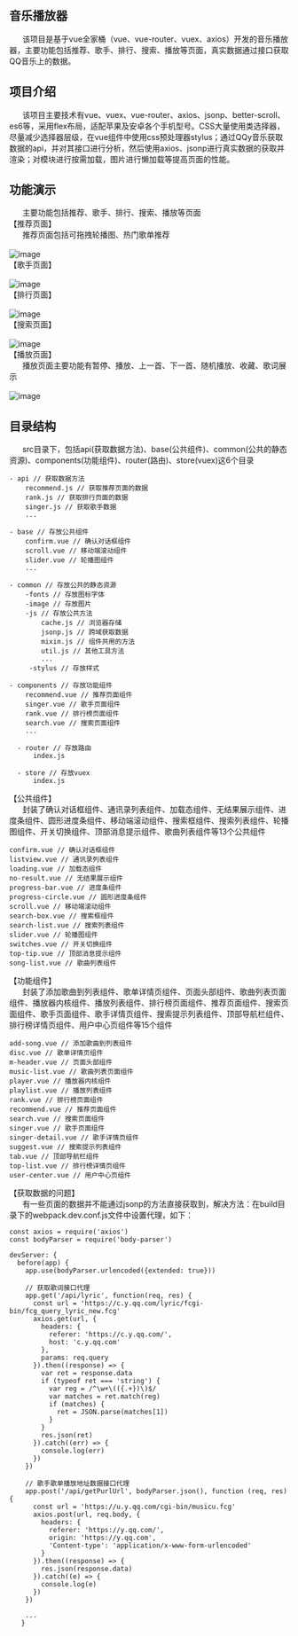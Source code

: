 音乐播放器
---
&nbsp;&nbsp;&nbsp;&nbsp;&nbsp;&nbsp;该项目是基于vue全家桶（vue、vue-router、vuex、axios）开发的音乐播放器，主要功能包括推荐、歌手、排行、搜索、播放等页面，真实数据通过接口获取QQ音乐上的数据。

项目介绍
---
&nbsp;&nbsp;&nbsp;&nbsp;&nbsp;&nbsp;该项目主要技术有vue、vuex、vue-router、axios、jsonp、better-scroll、es6等，采用flex布局，适配苹果及安卓各个手机型号。CSS大量使用类选择器，尽量减少选择器层级，在vue组件中使用css预处理器stylus；通过QQy音乐获取数据的api，并对其接口进行分析，然后使用axios、jsonp进行真实数据的获取并渲染；对模块进行按需加载，图片进行懒加载等提高页面的性能。

功能演示
---
&nbsp;&nbsp;&nbsp;&nbsp;&nbsp;&nbsp;主要功能包括推荐、歌手、排行、搜索、播放等页面<br/>
【推荐页面】<br/>
&nbsp;&nbsp;&nbsp;&nbsp;&nbsp;&nbsp;推荐页面包括可拖拽轮播图、热门歌单推荐<br/><br/>
![image](https://github.com/guojianbiao/sss/blob/master/gif/recommend.gif)<br/>
【歌手页面】<br/><br/>
![image](https://github.com/guojianbiao/sss/blob/master/gif/singer.gif)<br/>
【排行页面】<br/><br/>
![image](https://github.com/guojianbiao/sss/blob/master/gif/rank.gif)<br/>
【搜索页面】<br/><br/>
![image](https://github.com/guojianbiao/sss/blob/master/gif/search.gif)<br/>
【播放页面】<br/>
&nbsp;&nbsp;&nbsp;&nbsp;&nbsp;&nbsp;播放页面主要功能有暂停、播放、上一首、下一首、随机播放、收藏、歌词展示<br/><br/>
![image](https://github.com/guojianbiao/sss/blob/master/gif/play.gif)<br/>

目录结构
---
&nbsp;&nbsp;&nbsp;&nbsp;&nbsp;&nbsp;src目录下，包括api(获取数据方法)、base(公共组件)、common(公共的静态资源)、components(功能组件)、router(路由)、store(vuex)这6个目录

    - api // 获取数据方法
        recommend.js // 获取推荐页面的数据
        rank.js // 获取排行页面的数据
        singer.js // 获取歌手数据
        ...
       
    - base // 存放公共组件
        confirm.vue // 确认对话框组件
        scroll.vue // 移动端滚动组件
        slider.vue // 轮播图组件
        ...
   
    - common // 存放公共的静态资源
        -fonts // 存放图标字体
        -image // 存放图片
        -js // 存放公共方法
            cache.js // 浏览器存储
            jsonp.js // 跨域获取数据
            mixin.js // 组件共用的方法
            util.js // 其他工具方法
            ...
         -stylus // 存放样式
         
    - components // 存放功能组件
        recommend.vue // 推荐页面组件
        singer.vue // 歌手页面组件
        rank.vue // 排行榜页面组件
        search.vue // 搜索页面组件
        ...
        
      - router // 存放路由
          index.js
          
      - store // 存放vuex
          index.js
        
【公共组件】<br/>
&nbsp;&nbsp;&nbsp;&nbsp;&nbsp;&nbsp;封装了确认对话框组件、通讯录列表组件、加载态组件、无结果展示组件、进度条组件、圆形进度条组件、移动端滚动组件、搜索框组件、搜索列表组件、轮播图组件、开关切换组件、顶部消息提示组件、歌曲列表组件等13个公共组件

    confirm.vue // 确认对话框组件
    listview.vue // 通讯录列表组件
    loading.vue // 加载态组件
    no-result.vue // 无结果展示组件
    progress-bar.vue // 进度条组件
    progress-circle.vue // 圆形进度条组件
    scroll.vue // 移动端滚动组件
    search-box.vue // 搜索框组件
    search-list.vue // 搜索列表组件
    slider.vue // 轮播图组件
    switches.vue // 开关切换组件
    top-tip.vue // 顶部消息提示组件
    song-list.vue // 歌曲列表组件
    
【功能组件】<br/>
&nbsp;&nbsp;&nbsp;&nbsp;&nbsp;&nbsp;封装了添加歌曲到列表组件、歌单详情页组件、页面头部组件、歌曲列表页面组件、播放器内核组件、播放列表组件、排行榜页面组件、推荐页面组件、搜索页面组件、歌手页面组件、歌手详情页组件、搜索提示列表组件、顶部导航栏组件、排行榜详情页组件、用户中心页组件等15个组件

    add-song.vue // 添加歌曲到列表组件
    disc.vue // 歌单详情页组件
    m-header.vue // 页面头部组件
    music-list.vue // 歌曲列表页面组件
    player.vue // 播放器内核组件
    playlist.vue // 播放列表组件
    rank.vue // 排行榜页面组件
    recommend.vue // 推荐页面组件
    search.vue // 搜索页面组件
    singer.vue // 歌手页面组件
    singer-detail.vue // 歌手详情页组件
    suggest.vue // 搜索提示列表组件
    tab.vue // 顶部导航栏组件
    top-list.vue // 排行榜详情页组件
    user-center.vue // 用户中心页组件
    

【获取数据的问题】<br/>
&nbsp;&nbsp;&nbsp;&nbsp;&nbsp;&nbsp;有一些页面的数据并不能通过jsonp的方法直接获取到，解决方法：在build目录下的webpack.dev.conf.js文件中设置代理，如下：

    const axios = require('axios')
    const bodyParser = require('body-parser')
    
    devServer: {
      before(app) {
        app.use(bodyParser.urlencoded({extended: true}))

        // 获取歌词接口代理
        app.get('/api/lyric', function(req, res) {
          const url = 'https://c.y.qq.com/lyric/fcgi-bin/fcg_query_lyric_new.fcg'
          axios.get(url, {
            headers: {
              referer: 'https://c.y.qq.com/',
              host: 'c.y.qq.com'
            },
            params: req.query
          }).then((response) => {
            var ret = response.data
            if (typeof ret === 'string') {
              var reg = /^\w+\(({.+})\)$/
              var matches = ret.match(reg)
              if (matches) {
                ret = JSON.parse(matches[1])
              }
            }
            res.json(ret)
          }).catch((err) => {
            console.log(err)
          })
        })
        
        // 歌手歌单播放地址数据接口代理
        app.post('/api/getPurlUrl', bodyParser.json(), function (req, res) {
          const url = 'https://u.y.qq.com/cgi-bin/musicu.fcg'
          axios.post(url, req.body, {
            headers: {
              referer: 'https://y.qq.com/',
              origin: 'https://y.qq.com',
              'Content-type': 'application/x-www-form-urlencoded'
            }
          }).then((response) => {
            res.json(response.data)
          }).catch((e) => {
            console.log(e)
          })
        })
        
        ...
       }

